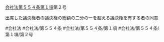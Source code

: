 [会社法第５５４条第１項](会社法＿＿＿＿第５５４条第１項)第２号

出席した議決権者の議決権の総額の二分の一を超える議決権を有する者の同意


#会社法
#会社法/第５５４条
#会社法/第５５４条/第１項
#会社法/第５５４条/第１項/第２号
